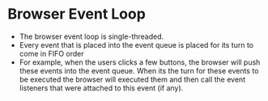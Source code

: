 Browser Event Loop
====

- The browser event loop is single-threaded. 
- Every event that is placed into the event queue is placed for its turn to come in FIFO order
- For example, when the users clicks a few buttons, the browser will push these events into the event queue. When its the turn for these events to be executed the browser will executed them and then call the event listeners that were attached to this event (if any).
